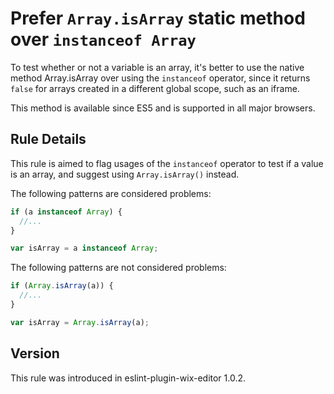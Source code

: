 # Prefer `Array.isArray` static method over `instanceof Array`

To test whether or not a variable is an array, it's better to use the native method Array.isArray over using the `instanceof` operator, since it returns `false` for arrays created in a different global scope, such as an iframe.

This method is available since ES5 and is supported in all major browsers.


## Rule Details

This rule is aimed to flag usages of the `instanceof` operator to test if a value is an array, and suggest using `Array.isArray()` instead.

The following patterns are considered problems:

```js
if (a instanceof Array) {
  //...
}

var isArray = a instanceof Array;
```

The following patterns are not considered problems:

```js
if (Array.isArray(a)) {
  //...
}

var isArray = Array.isArray(a);
```


## Version
This rule was introduced in eslint-plugin-wix-editor 1.0.2.
